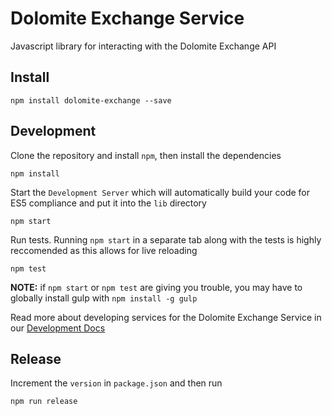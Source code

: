 # Dolomite Exchange Service

Javascript library for interacting with the Dolomite Exchange API

## Install

```shell
npm install dolomite-exchange --save
```

## Development

Clone the repository and install `npm`, then install the dependencies

```shell
npm install
```

Start the `Development Server` which will automatically build your code for ES5 compliance and put it into the `lib` directory

```shell
npm start
```

Run tests. Running `npm start` in a separate tab along with the tests is highly reccomended as this allows for live reloading

```shell
npm test
```

**NOTE:** if `npm start` or `npm test` are giving you trouble, you may have to globally install gulp with `npm install -g gulp` 

Read more about developing services for the Dolomite Exchange Service in our [Development Docs](docs/DEVDOC.md)

## Release

Increment the `version` in `package.json` and then run

```shell
npm run release
```
